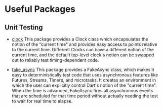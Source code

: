 # Useful Packages

## Unit Testing

- [clock](https://pub.dev/packages/clock)
This package provides a Clock class which encapsulates the notion of the "current time" and provides easy access to points relative to the current time.
Different Clocks can have a different notion of the current time, and the default top-level clock's notion can be swapped out to reliably test timing-dependent code.

- [fake_async](https://pub.dev/packages/fake_async)
This package provides a FakeAsync class, which makes it easy to deterministically test code that uses asynchronous features like Futures, Streams, Timers, and microtasks.
It creates an environment in which the user can explicitly control Dart's notion of the "current time".
When the time is advanced, FakeAsync fires all asynchronous events that are scheduled for that time period without actually needing the test to wait for real time to elapse.
